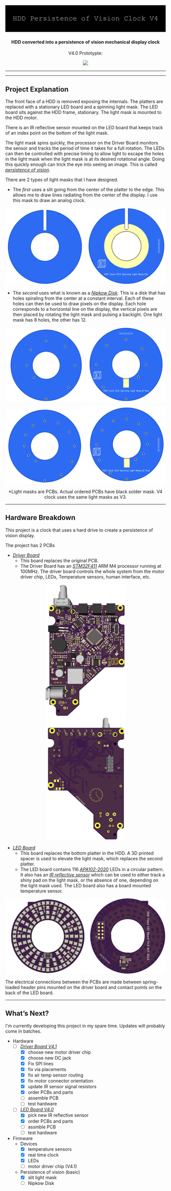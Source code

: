 <img src="Images/banner.png">
<!--maybe add some badges here?-->

#### <p align="center">HDD converted into a persistence of vision mechanical display clock<p>

<p align="center">V4.0 Prototypte:<p>

<!--gif of the protytpe-->
   <p align="center" >
<img src="https://github.com/TickingClocks/HDD-Persistence-of-Vision-Clock_V4/blob/main/Images/Prototype%20gif1.gif" height:"400">
      </p>

---
---

## Project Explanation
The front face of a HDD is removed exposing the internals. The platters are replaced with a stationary LED board and a spinning light mask. The LED board sits against the HDD frame, stationary. The light mask is mounted to the HDD motor.

There is an IR reflective sensor mounted on the LED board that keeps track of an index point on the bottom of the light mask.

The light mask spins quickly, the processor on the Driver Board monitors the sensor and tracks the period of time it takes for a full rotation. The LEDs can then be controlled with precise timing to allow light to escape the holes in the light mask when the light mask is at its desired rotational angle. Doing this quickly enough can trick the eye into seeing an image. This is called <a href="https://en.wikipedia.org/wiki/Persistence_of_vision" target="_blank" rel="noreferrer noopener">_persistence of vision_</a>.

There are 2 types of light masks that I have designed. 
* The _first_ uses a slit going from the center of the platter to the edge. This allows me to draw lines radiating from the center of the display. I use this mask to draw an analog clock.
<p align="center">
   <img src="https://github.com/TickingClocks/HDD-Persistence-of-Vision-Clock_V4/blob/main/Images/slit%20mask_front.png" width="250"> <img src="https://github.com/TickingClocks/HDD-Persistence-of-Vision-Clock_V4/blob/main/Images/slit%20mask_back.png" width="250">
</p>

* The _second_ uses what is known as a <a href="https://en.wikipedia.org/wiki/Nipkow_disk" target="_blank" rel="noreferrer noopener">_Nipkow Disk_</a>. This is a disk that has holes spiraling from the center at a constant interval. Each of these holes can then be used to draw pixels on the display. Each hole corresponds to a horizontal line on the display, the vertical pixels are then placed by rotating the light mask and pulsing a backight. One light mask has 8 holes, the other has 12.
<p align="center">
   <img src="https://github.com/TickingClocks/HDD-Persistence-of-Vision-Clock_V4/blob/main/Images/8%20hole%20nipkow%20mask_front.png" width="250"> <img src="https://github.com/TickingClocks/HDD-Persistence-of-Vision-Clock_V4/blob/main/Images/8%20hole%20nipkow%20mask_back.png" width="250">
</p>
<p align="center">
   <img src="https://github.com/TickingClocks/HDD-Persistence-of-Vision-Clock_V4/blob/main/Images/12%20hole%20nipkow%20mask_front.png" width="250"> <img src="https://github.com/TickingClocks/HDD-Persistence-of-Vision-Clock_V4/blob/main/Images/12%20hole%20nipkow%20mask_back.png" width="250">
</p>
<p align="center">*Light masks are PCBs. Actual ordered PCBs have black solder mask. V4 clock uses the same light masks as V3.</p>

---

## Hardware Breakdown
This project is a clock that uses a hard drive to create a persistence of vision display.

The project has 2 PCBs
* <a href="https://github.com/TickingClocks/HDD-Persistence-of-Vision-Clock_V4/tree/main/Electrical/Driver%20Board" target="_blank" rel="noreferrer noopener">_Driver Board_</a>
    * This board replaces the original PCB.
    * The Driver Board has an <a href="https://www.st.com/en/microcontrollers-microprocessors/stm32f411.html" target="_blank" rel="noreferrer noopener">_STM32F411_</a> ARM M4 processor running at 100MHz. The driver board controls the whole system from the motor driver chip, LEDs, Temperature sensors, human interface, etc.
<p align="center">
   <img src="https://github.com/TickingClocks/HDD-Persistence-of-Vision-Clock_V4/blob/main/Images/HDDCLK_V4.0_Driver%20Board_top_edit.png" width="255"> <img src="https://github.com/TickingClocks/HDD-Persistence-of-Vision-Clock_V4/blob/main/Images/HDDCLK_V4.0_Driver%20Board_bottom_edit2.png" width="250">
</p>

* <a href="https://github.com/TickingClocks/HDD-Persistence-of-Vision-Clock_V4/tree/main/Electrical/LED%20Board" target="_blank" rel="noreferrer noopener">_LED Board_</a>
    * This board replaces the bottom platter in the HDD. A 3D printed spacer is used to elevate the light mask, which replaces the second platter.
    * The LED board contains 116 <a href="http://www.led-color.com/upload/201604/APA102-2020%20SMD%20LED.pdf" target="_blank" rel="noreferrer noopener">_APA102-2020_</a> LEDs in a circular pattern. It also has an <a href="https://ams-osram.com/products/sensors/position-sensors/osram-reflective-interrupter-sfh-9206" target="_blank" rel="noreferrer noopener">_IR reflective sensor_</a> which can be used to either track a shiny pad on the light mask, or the absence of one, depending on the light mask used. The LED board also has a board mounted temperature sensor.


<p align="center">
   <img src="https://github.com/TickingClocks/HDD-Persistence-of-Vision-Clock_V4/blob/main/Images/HDDCLK_V4.0_LED%20Board_Top_edit.png" width="250"> <img src="https://github.com/TickingClocks/HDD-Persistence-of-Vision-Clock_V4/blob/main/Images/HDDCLK_V4.0_LED%20Board_bottom_edit.png" width="250">
</p>

The electrical connections between the PCBs are made between spring-loaded header pins mounted on the driver board and contact points on the back of the LED board.

---

## What’s Next?
I'm currently developing this project in my spare time. Updates will probably come in batches.

* Hardware
    * [ ] <a href="https://github.com/TickingClocks/HDD-Persistence-of-Vision-Clock_V4/tree/main/Electrical/Driver%20Board" target="_blank" rel="no referrer noopener">_Driver Board V4.1_</a>
        * [x] choose new motor driver chip
        * [x] choose new DC jack
        * [x] Fix SPI lines
        * [x] fix via placements
        * [x] fix air temp sensor routing
        * [x] fix motor connector orientation
        * [x] update IR sensor signal resistors
        * [x] order PCBs and parts
        * [ ] assemble PCB
        * [ ] test hardware
    * [ ] <a href="https://github.com/TickingClocks/HDD-Persistence-of-Vision-Clock_V4/tree/main/Electrical/LED%20Board" target="_blank" rel="no referrer noopener">_LED Board V4.0_</a>
        * [x] pick new IR reflective sensor
        * [x] order PCBs and parts
        * [ ] assmble PCB
        * [ ] test hardware

* Firmware
    * Devices
        * [x] temperature sensors
        * [x] real time clock
        * [x] LEDs
        * [ ] motor driver chip (V4.1)
    * Persistence of vision (basic)
        * [x] slit light mask
        * [ ] Nipkow Disk
